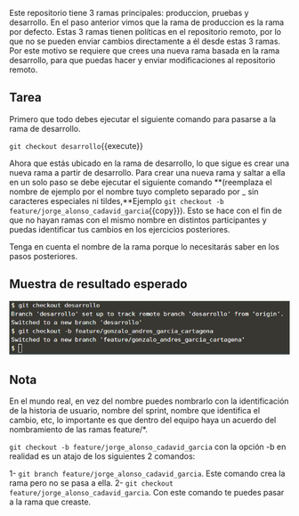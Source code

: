 Este repositorio tiene 3 ramas principales: produccion, pruebas y desarrollo. En el paso anterior vimos que la rama de produccion es la rama por defecto. Estas 3 ramas tienen políticas en el repositorio remoto, por lo que no se pueden enviar cambios directamente a él desde estas 3 ramas. Por este motivo se requiere que crees una nueva rama basada en la rama desarrollo, para que puedas hacer y enviar modificaciones al repositorio remoto.

## Tarea

Primero que todo debes ejecutar el siguiente comando para pasarse a la rama de desarrollo.

`git checkout desarrollo`{{execute}}

Ahora que estás ubicado en la rama de desarrollo, lo que sigue es crear una nueva rama a partir de desarrollo. Para crear una nueva rama y saltar a ella en un solo paso se debe ejecutar el siguiente comando **(reemplaza el nombre de ejemplo por el nombre tuyo completo separado por \_ sin caracteres especiales ni tildes,**Ejemplo `git checkout -b feature/jorge_alonso_cadavid_garcia`{{copy}}). Esto se hace con el fin de que no hayan ramas con el mismo nombre en distintos participantes y puedas identificar tus cambios en los ejercicios posteriores.
 
Tenga en cuenta el nombre de la rama porque lo necesitarás saber en los pasos posteriores.

## Muestra de resultado esperado

![Resultado esperado](./assets/5.png)

## Nota

En el mundo real, en vez del nombre puedes nombrarlo con la identificación de la historia de usuario, nombre del sprint, nombre que identifica el cambio, etc, lo importante es que dentro del equipo haya un acuerdo del nombramiento de las ramas feature/*.

`git checkout -b feature/jorge_alonso_cadavid_garcia` con la opción -b en realidad es un atajo de los siguientes 2 comandos:

1- `git branch feature/jorge_alonso_cadavid_garcia`. Este comando crea la rama pero no se pasa a ella.
2- `git checkout feature/jorge_alonso_cadavid_garcia`. Con este comando te puedes pasar a la rama que creaste.